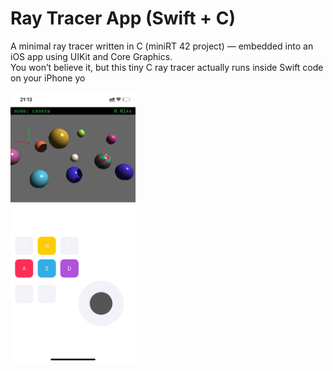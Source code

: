 # Ray Tracer App (Swift + C)

A minimal ray tracer written in C (miniRT 42 project) — embedded into an iOS app using UIKit and Core Graphics.  
You won’t believe it, but this tiny C ray tracer actually runs inside Swift code on your iPhone yo

<img src="https://github.com/sjapi/RayTracer-iOS/blob/main/example.jpeg" width="200">
